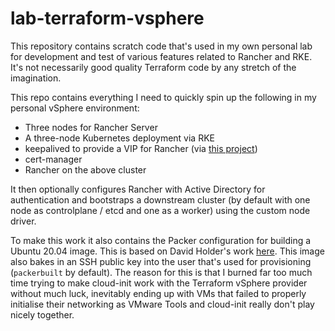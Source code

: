 # lab-terraform-vsphere

This repository contains scratch code that's used in my own personal lab for development and test of various features related to Rancher and RKE.  It's not necessarily good quality Terraform code by any stretch of the imagination.

This repo contains everything I need to quickly spin up the following in my personal vSphere environment:

* Three nodes for Rancher Server
* A three-node Kubernetes deployment via RKE
* keepalived to provide a VIP for Rancher (via [this project](https://github.com/janeczku/keepalived-ingress-vip.git))
* cert-manager
* Rancher on the above cluster

It then optionally configures Rancher with Active Directory for authentication and bootstraps a downstream cluster (by default with one node as controlplane / etcd and one as a worker) using the custom node driver.

To make this work it also contains the Packer configuration for building a Ubuntu 20.04 image.  This is based on David Holder's work [here](https://github.com/David-VTUK/Rancher-Packer).  This image also bakes in an SSH public key into the user that's used for provisioning (`packerbuilt` by default).  The reason for this is that I burned far too much time trying to make cloud-init work with the Terraform vSphere provider without much luck, inevitably ending up with VMs that failed to properly initialise their networking as VMware Tools and cloud-init really don't play nicely together. 
